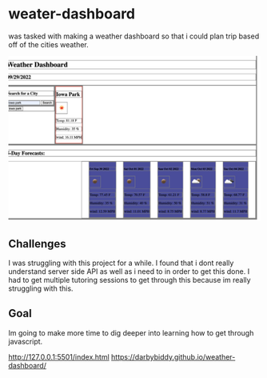 # weater-dashboard
 was tasked with making a weather dashboard so that i could plan trip based off of the cities weather. 

 <img src ="./assets/images/screenshot.png" >

 ## Challenges

 I was struggling with this project for a while. I found that i dont really understand server side API as well as i need to in order to get this done. I had to get multiple tutoring sessions to get through this because im really struggling with this. 

 ## Goal

 Im going to make more time to dig deeper into learning how to get through javascript. 

 http://127.0.0.1:5501/index.html
 https://darbybiddy.github.io/weather-dashboard/
 